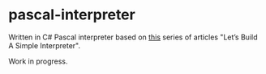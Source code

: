 # pascal-interpreter
Written in C#  Pascal interpreter based on [this](https://ruslanspivak.com/lsbasi-part1/) series of articles "Let’s Build A Simple Interpreter". 

Work in progress.
